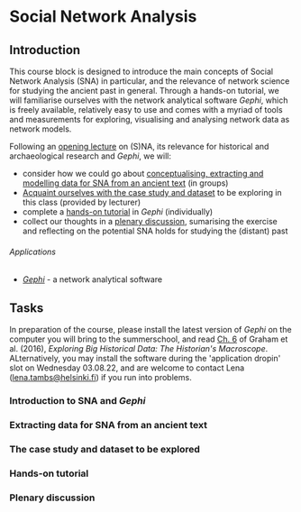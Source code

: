 # Social Network Analysis

## Introduction
This course block is designed to introduce the main concepts of Social Network Analysis (SNA) in particular, and the relevance of network science for studying the ancient past in general. Through a hands-on tutorial, we will familiarise ourselves with the network analytical software _Gephi_, which is freely available, relatively easy to use and comes with a myriad of tools and measurements for exploring, visualising and analysing network data as network models.

Following an [opening lecture](#task1) on (S)NA, its relevance for historical and archaeological research and _Gephi_, we will:
* consider how we could go about [conceptualising, extracting and modelling data for SNA from an ancient text](#task2) (in groups)
* [Acquaint ourselves with the case study and dataset](#task3) to be exploring in this class (provided by lecturer)
* complete a [hands-on tutorial](#task4) in _Gephi_ (individually)
* collect our thoughts in a [plenary discussion](#task5), sumarising the exercise and reflecting on the potential SNA holds for studying the (distant) past

###### Applications
* [_Gephi_](https://gephi.org/) - a network analytical software

## Tasks
In preparation of the course, please install the latest version of _Gephi_ on the computer you will bring to the summerschool, and read [Ch. 6](./Graham_et_al_2016.pdf) of Graham et al. (2016), _Exploring Big Historical Data: The Historian's Macroscope_. ALternatively, you may install the software during the 'application dropin' slot on Wednesday 03.08.22, and are welcome to contact Lena (lena.tambs@helsinki.fi) if you run into problems.

### <a id="task1">Introduction to SNA and _Gephi_</a>

### <a id="task2">Extracting data for SNA from an ancient text</a>

### <a id="task3">The case study and dataset to be explored</a>

### <a id="task4">Hands-on tutorial</a>

### <a id="task5">Plenary discussion</a>
